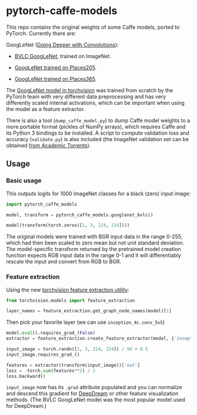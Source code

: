 # pytorch-caffe-models

This repo contains the original weights of some Caffe models, ported to PyTorch. Currently there are:

GoogLeNet ([Going Deeper with Convolutions](https://arxiv.org/abs/1409.4842)):

* [BVLC GoogLeNet](https://github.com/BVLC/caffe/tree/master/models/bvlc_googlenet), trained on ImageNet.

* [GoogLeNet trained on Places205](http://places.csail.mit.edu/downloadCNN.html).

* [GoogLeNet trained on Places365](https://github.com/CSAILVision/places365).

The [GoogLeNet model in torchvision](https://pytorch.org/vision/stable/models.html#torchvision.models.googlenet) was trained from scratch by the PyTorch team with very different data preprocessing and has very differently scaled internal activations, which can be important when using the model as a feature extractor.

There is also a tool (`dump_caffe_model.py`) to dump Caffe model weights to a more portable format (pickles of NumPy arrays), which requires Caffe and its Python 3 bindings to be installed. A script to compute validation loss and accuracy (`validate.py`) is also included (the ImageNet validation set can be obtained [from Academic Torrents](https://academictorrents.com/details/5d6d0df7ed81efd49ca99ea4737e0ae5e3a5f2e5)).

## Usage

### Basic usage

This outputs logits for 1000 ImageNet classes for a black (zero) input image:

```python
import pytorch_caffe_models

model, transform = pytorch_caffe_models.googlenet_bvlc()

model(transform(torch.zeros([1, 3, 224, 224])))
```

The original models were trained with BGR input data in the range 0-255, which had then been scaled to zero mean but not unit standard deviation. The model-specific transform returned by the pretrained model creation function expects RGB input data in the range 0-1 and it will differentiably rescale the input and convert from RGB to BGR.

### Feature extraction

Using the new [torchvision feature extraction utility](https://pytorch.org/vision/stable/feature_extraction.html):

```python
from torchvision.models import feature_extraction

layer_names = feature_extraction.get_graph_node_names(model)[1]
```

Then pick your favorite layer (we can use `inception_4c.conv_5x5`)

```python
model.eval().requires_grad_(False)
extractor = feature_extraction.create_feature_extractor(model, {'inception_4c.conv_5x5': 'out'})

input_image = torch.randn([1, 3, 224, 224]) / 50 + 0.5
input_image.requires_grad_()

features = extractor(transform(input_image))['out']
loss = -torch.sum(features**2) / 2
loss.backward()
```

`input_image` now has its `.grad` attribute populated and you can normalize and descend this gradient for [DeepDream](https://en.wikipedia.org/wiki/DeepDream) or other feature visualization methods. (The BVLC GoogLeNet model was the most popular model used for DeepDream.)
